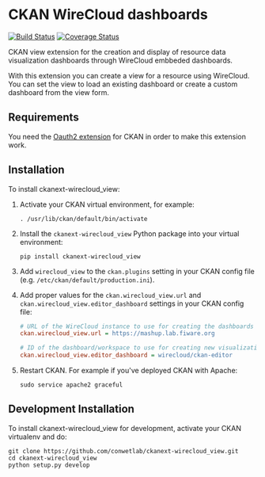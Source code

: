 # CKAN WireCloud dashboards

[![Build Status](https://travis-ci.org/conwetlab/ckanext-wirecloud_view.svg?branch=develop)](https://travis-ci.org/conwetlab/ckanext-wirecloud_view)
[![Coverage Status](https://coveralls.io/repos/github/conwetlab/ckanext-wirecloud_view/badge.svg?branch=develop)](https://coveralls.io/github/conwetlab/ckanext-wirecloud_view?branch=develop)

CKAN view extension for the creation and display of resource data visualization dashboards through WireCloud embbeded dashboards.

With this extension you can create a view for a resource using WireCloud. You can set the view to load an existing dashboard or
create a custom dashboard from the view form.


## Requirements

You need the [Oauth2 extension](https://github.com/conwetlab/ckanext-oauth2) for CKAN in order to make this extension work.


## Installation

To install ckanext-wirecloud_view:

1. Activate your CKAN virtual environment, for example:

    ```
    . /usr/lib/ckan/default/bin/activate
    ```

2. Install the `ckanext-wirecloud_view` Python package into your virtual environment:

    ```
    pip install ckanext-wirecloud_view
    ```

3. Add `wirecloud_view` to the `ckan.plugins` setting in your CKAN
   config file (e.g. `/etc/ckan/default/production.ini`).

4. Add proper values for the `ckan.wirecloud_view.url` and
   `ckan.wirecloud_view.editor_dashboard` settings in your CKAN config file:

    ```ini
    # URL of the WireCloud instance to use for creating the dashboards
    ckan.wirecloud_view.url = https://mashup.lab.fiware.org

    # ID of the dashboard/workspace to use for creating new visualization dashboards
    ckan.wirecloud_view.editor_dashboard = wirecloud/ckan-editor
    ```

5. Restart CKAN. For example if you've deployed CKAN with Apache:

    ```
    sudo service apache2 graceful
    ```


## Development Installation

To install ckanext-wirecloud_view for development, activate your CKAN virtualenv and
do:

```
git clone https://github.com/conwetlab/ckanext-wirecloud_view.git
cd ckanext-wirecloud_view
python setup.py develop
```
